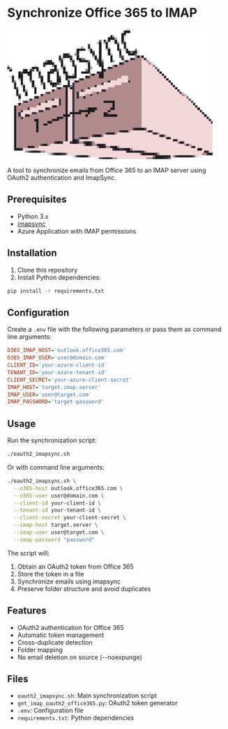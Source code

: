 # Synchronize Office 365 to IMAP

![ImapSync Logo](img/imapsync_pixel.png)

A tool to synchronize emails from Office 365 to an IMAP server using OAuth2 authentication and ImapSync.

## Prerequisites

- Python 3.x
- [imapsync](https://imapsync.lamiral.info/#install)
- Azure Application with IMAP permissions

## Installation

1. Clone this repository
2. Install Python dependencies:
```sh
pip install -r requirements.txt
```

## Configuration

Create a `.env` file with the following parameters or pass them as command line arguments:

```ini
O365_IMAP_HOST='outlook.office365.com'
O365_IMAP_USER='user@domain.com'
CLIENT_ID='your-azure-client-id'
TENANT_ID='your-azure-tenant-id'
CLIENT_SECRET='your-azure-client-secret'
IMAP_HOST='target.imap.server'
IMAP_USER='user@target.com'
IMAP_PASSWORD='target-password'
```

## Usage

Run the synchronization script:

```sh
./oauth2_imapsync.sh
```

Or with command line arguments:

```sh
./oauth2_imapsync.sh \
  --o365-host outlook.office365.com \
  --o365-user user@domain.com \
  --client-id your-client-id \
  --tenant-id your-tenant-id \
  --client-secret your-client-secret \
  --imap-host target.server \
  --imap-user user@target.com \
  --imap-password "password"
```

The script will:
1. Obtain an OAuth2 token from Office 365
2. Store the token in a file
3. Synchronize emails using imapsync
4. Preserve folder structure and avoid duplicates

## Features

- OAuth2 authentication for Office 365
- Automatic token management
- Cross-duplicate detection
- Folder mapping
- No email deletion on source (--noexpunge)

## Files

- `oauth2_imapsync.sh`: Main synchronization script
- `get_imap_oauth2_office365.py`: OAuth2 token generator
- `.env`: Configuration file
- `requirements.txt`: Python dependencies

